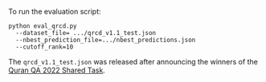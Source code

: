 To run the evaluation script:

```
python eval_qrcd.py
  --dataset_file= .../qrcd_v1.1_test.json
  --nbest_prediction_file=.../nbest_predictions.json 
  --cutoff_rank=10
```

The `qrcd_v1.1_test.json` was released after announcing the winners of the [Quran QA 2022 Shared Task](https://sites.google.com/view/quran-qa-2022/home?authuser=0). 
